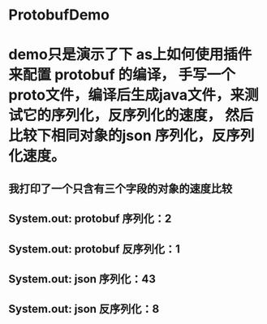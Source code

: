# ProtobufDemo

# demo只是演示了下 as上如何使用插件来配置 protobuf 的编译， 手写一个proto文件，编译后生成java文件，来测试它的序列化，反序列化的速度， 然后比较下相同对象的json 序列化，反序列化速度。

## 我打印了一个只含有三个字段的对象的速度比较

##  System.out: protobuf 序列化：2

## System.out: protobuf 反序列化：1

##  System.out: json 序列化：43

##  System.out: json 反序列化：8
